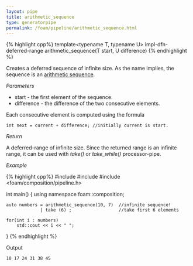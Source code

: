 ```yaml
---
layout: pipe
title: arithmetic_sequence
type: generatorpipe
permalink: /foam/pipeline/arithmetic_sequence.html
---
```



{% highlight cpp%}
template<typename T, typename U>
impl-dfn-deferred-range arithmetic_sequence(T start, U difference) 
{% endhighlight %}

Creates a deferred sequence of infinite size. As the name implies, the sequence is an [arithmetic sequence][1].

[1]:http://en.wikipedia.org/wiki/Arithmetic_progression

*Parameters*

- start - the first element of the sequence.
- difference - the difference of the two consecutive elements. 

Each consecutive element is computed using the formula

    int next = current + difference; //initially current is start.

*Return*

A deferred-range of infinite size. Since the returned range is an infinite range, it can be used with *take()* or *take_while()* processor-pipe.

*Example*

{% highlight cpp%}
#include <iostream>
#include <vector>
#include <foam/composition/pipeline.h>

int main()
{
    using namespace foam::composition;

    auto numbers = arithmetic_sequence(10, 7)  //infinite sequence!
                 | take (6) ;                  //take first 6 elements
                
    for(int i : numbers)
        std::cout << i << " ";
}
{% endhighlight %}

Output

    10 17 24 31 38 45
